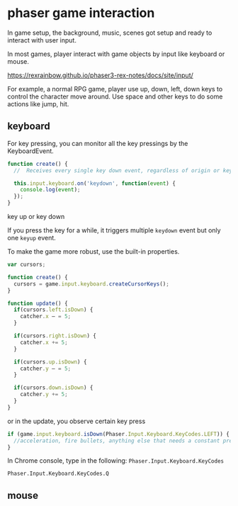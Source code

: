 # phaser game interaction

In game setup, the background, music, scenes got setup and ready to interact with user input.

In most games, player interact with game objects by input like keyboard or mouse.

<https://rexrainbow.github.io/phaser3-rex-notes/docs/site/input/>

For example, a normal RPG game, player use up, down, left, down keys to control the character move around. Use space and other keys to do some actions like jump, hit.

## keyboard

For key pressing, you can monitor all the key pressings by the KeyboardEvent.

```js
function create() {
  //  Receives every single key down event, regardless of origin or key

  this.input.keyboard.on('keydown', function(event) {
    console.log(event);
  });
}
```

key up or key down

If you press the key for a while, it triggers multiple `keydown` event but only one `keyup` event.

To make the game more robust, use the built-in properties.

```js
var cursors;

function create() {
  cursors = game.input.keyboard.createCursorKeys();
}

function update() {
  if(cursors.left.isDown) {
    catcher.x – = 5;
  }

  if(cursors.right.isDown) {
    catcher.x += 5;
  }

  if(cursors.up.isDown) {
    catcher.y – = 5;
  }

  if(cursors.down.isDown) {
    catcher.y += 5;
  }
}

```

or in the update, you observe certain key press

```js
if (game.input.keyboard.isDown(Phaser.Input.Keyboard.KeyCodes.LEFT)) {
  //acceleration, fire bullets, anything else that needs a constant press
}
```

In Chrome console, type in the following: `Phaser.Input.Keyboard.KeyCodes`

`Phaser.Input.Keyboard.KeyCodes.Q`

## mouse
